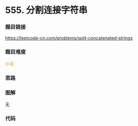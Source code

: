 # 555. 分割连接字符串

### 题目链接

https://leetcode-cn.com/problems/split-concatenated-strings

### 题目难度

<font color=#F0AD4E>中等</font>

### 思路



### 图解

无

### 代码

```python
```